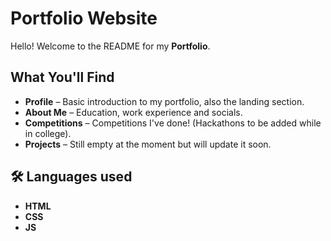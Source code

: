 # Portfolio Website

Hello! Welcome to the README for my **Portfolio**.

## What You'll Find
- **Profile** – Basic introduction to my portfolio, also the landing section.  
- **About Me** – Education, work experience and socials.  
- **Competitions** – Competitions I've done! (Hackathons to be added while in college).  
- **Projects** – Still empty at the moment but will update it soon.  

## 🛠️ Languages used
- **HTML**
- **CSS**
- **JS**


